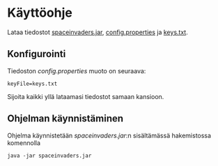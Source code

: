 # Käyttöohje
Lataa tiedostot [spaceinvaders.jar](https://github.com/Pate1337/otm-harjoitustyo/releases/tag/v1.1),  [config.properties](https://github.com/Pate1337/otm-harjoitustyo/releases/tag/v1.1) ja [keys.txt](https://github.com/Pate1337/otm-harjoitustyo/releases/tag/v1.1).

## Konfigurointi
Tiedoston _config.properties_ muoto on seuraava:
```
keyFile=keys.txt
```
Sijoita kaikki yllä lataamasi tiedostot samaan kansioon.

## Ohjelman käynnistäminen
Ohjelma käynnistetään _spaceinvaders.jar_:n sisältämässä hakemistossa komennolla
```
java -jar spaceinvaders.jar
```
